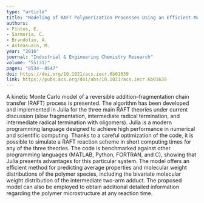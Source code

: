 ```yaml
---
type: "article"
title: "Modeling of RAFT Polymerization Processes Using an Efficient Monte Carlo Algorithm in Julia"
authors:
- Pintos, E.
- Sarmoria, C.
- Brandolin, A.
- Asteasuain, M.
year: "2016"
journal: "Industrial & Engineering Chemistry Research"
volume: "55(31)"
pages: "8534--8547"
doi: https://doi.org/10.1021/acs.iecr.6b01639
link: https://pubs.acs.org/doi/abs/10.1021/acs.iecr.6b01639
---
```

A kinetic Monte Carlo model of a reversible addition–fragmentation chain transfer (RAFT) process is presented. The algorithm has been developed and implemented in Julia for the three main RAFT theories under current discussion (slow fragmentation, intermediate radical termination, and intermediate radical termination with oligomers). Julia is a modern programming language designed to achieve high performance in numerical and scientific computing. Thanks to a careful optimization of the code, it is possible to simulate a RAFT reaction scheme in short computing times for any of the three theories. The code is benchmarked against other programming languages (MATLAB, Python, FORTRAN, and C), showing that Julia presents advantages for this particular system. The model offers an efficient method for predicting average properties and molecular weight distributions of the polymer species, including the bivariate molecular weight distribution of the intermediate two-arm adduct. The proposed model can also be employed to obtain additional detailed information regarding the polymer microstructure at any reaction time.
